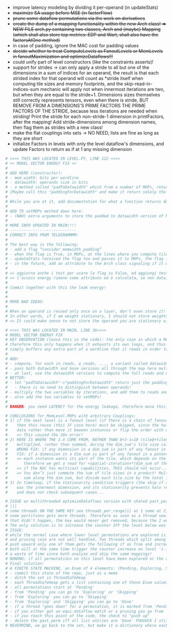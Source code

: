 - improve latency modeling by dividing it per-operand (in updateStats)
- ~~maximize SA usage before MSE (in factorFlow)~~
- ~~prune some dataflow permutations via the work on derivatives~~
- ~~create the dump of a mapping functionality within the new Arch class! => NEW FILE arch.py containing two classes, Arch and (maybe) Mapping (which shall also store top metrics: EDP and Wart, shall also have the factorsAtOne method)~~
- in case of padding, ignore the MAC cost for padding values
- ~~decide whether to treat ComputeLevels as FanoutLevels or MemLevels in fanoutMaximization and optimizeDataflows!!!~~
- could unify part of level constructors (like the constraints asserts)!
- support for strides -> can only apply a stride to all but one of the dimensions in a sum of indices for an operand, the result is that each strided index for that operand will count as *stride itself when computing tile sizes and memory footprints, and the skip-read-in-indices-sum mechanic will apply not when innermost iterations are two, but when they are equal to the stride+1. Dimensions sizes themselves still correctly represents tensors, even when there is stride, BUT REMOVE FROM A DIMENSIONS'S PRIME FACTORS THE PRIME FACTORS OF THE STRIDE, because less iterations are needed when striding! Print the stride for each non-stride-1 dimension in printFactors, after the mapping! Add stride-dimensions among dimension names, then flag them as strides with a new class!
- make the flat couplings into sets -> NO NEED, lists are fine as long as they are short
- initialize Factors in levels with only the level dataflow's dimensions, and update Factors to return as if at 1 any missing dimension


```python
# >>>> THIS WAS LOCATED IN LEVEL.PY, LINE 122 <<<<
# >> MODEL VECTOR ENERGY FIX <<
# 
# ADD HERE (constructor):
# - mem_width: bits per wordline
# - datawidth: operands size in bits
# - a method called "padToDatawidth" which from a number of MOPs, returns the number of MOPs actually happening since you read only full wordlines (MOPs += mem_width - MOPs%mem_width)
# [Maybe call this "paddingForDatawidth" and make it return solely the required padding]
#
# While you are at it, add documentation for what a function returns down in the methods!!!
#
# ADD TO setMOPs method down here:
# - (NAH) extra arguments to store the padded to datawidth version of MOPs -> NAH, WHAT A WASTE OF MEMORY!!!!
#
# MORE INFO UPDATED IN MAIN!!!!
# -----------------------------
# CORRECT INFO FROM TELEGRAMMMM:
# 
# The best way is the following:
# - add a flag “consider_memwidth_padding”
# - when the flag is True, in MOPs, at the lines where you compute tilesize*dim*dim, obtaining the size of the tile stored on your level, add there the +(memwidth-fulltilesize%memwidth) to the fulltilesizes
# - updateStats received the flag too and passes it to MOPs, the flag is True always during MSE. On the final updateStats called by the main thread, first use the flag to print EDP, then remove it and updateStats again to print MOPs!
# - in the future, add an attribute to the Arch class signaling if it was evaluated last with or without the flag.
#
# => aggiorna anche i test per usare la flag su False, ed aggiungi test con la Flag true e che stimano l’access energy dalla vector access energy correttamente!
# => l’access energy rimane come attributo ed è calcolata, se non data, dalla vector access energy, aggiungi un metodo “printAccessEnergys” che le stampa assieme alle vector!
#
# Commit together with this the leak energy!
#
#
# MORE BAD IDEAS:
#
# When an operand is reused only once on a layer, don't even store it!
# In other words, if I am weight stationary, I should not store weights, as they are read only once from me! I could directly pass them through from the above layer!
# => It could make sense to not store the operand you are stationary with, modeling it as adding an artificial bypass!

# >>>> THIS WAS LOCATED IN MAIN, LINE 36<<<<
# MODEL VECTOR ENERGY FIX
# KEY OBSERVATION (leave this in the code): the only case in which a MemLevel is forced to read padding to reach full datawidth is when it exhausts the current tile it stores,
# therefore this only happens when it exhausts its own loops, and thus occurs only once per every OUTER iteration w.r.t. that level. While on-level iterations occur, the level
# simply buffers any extra part of a wordline that it reads in order to send it later one downward. Hencefort here we need to multiply the padding of MOPs by outer iterations!
# 
# ADD:
# - compute, for each in_reads, w_reads, ..., a variant called datawidth_in_reads, datawidth_w_reads, ..., by mapping them through the MemLevel.padToDatawidth method!
# - pass both datawidth and base versions all through the map here multiplying them by iterations
# - at last, use the datawidth versions to compute the full reads and writes for the WMOPs call!
# BETTER:
# - let "padToDatawidth"->"paddingForDatawidth" return just the padding, and accumulate it in just 2 variables (read_datawidth_padding, write_datawidth_padding)
#   - there is no need to distinguish between operands!
# - multiply the two variables by iterations, and add them to reads and writes before WMOPs
# - also add the two variables to setMOPs!
#
# DANGER: you need LATENCY for the energy leakage, therefore move this calculation in the third loop over the architecture!!!
```

```python
# CONCLUSIONS for MemLevel.MOPs with arbitrary Couplings:
# 1) if the next level is a fanout level (if there is a chain of fanouts, consider them all) and it has any of the dim in innermost_dim_sum among its dimensions with more than one iteration,
#    then this reuse (this IF case here) must be skipped, since the halo that would be reuse is stored in the wrong instance, which cannot reuse it, and is more efficient to re-read the
#    data rather than move it beween instances or flip the order with which instances are indexed (oh dear, this last option may be worth it if it can be cheaply implemented)!
#    => This caused the 20x error!
# 2) HERE IS WHERE THE 2.4 COME FROM, RATHER THAN 8+3-1=10 (tileQ+tileS-1) it is 8*3=24 (tileQ*tileS), so, simply, dimension that get unfolded spatially, get their iterations
#    multiplied, rather than summed, during the dim_sum's tile size calculation! But why is that? That is, if there is no multicast support!
#    WRONG FIX: if any dimension in a dim_sum is part of any fanout in a potential chain of fanouts following this level, then the dim_sum goes from sum to product!
#    FIX: if a dimension in a dim_sum is part of any fanout in a potential chain of fanouts following this level, then ONLY THAT DIM is multiplied by the rest of the sum of the dim_sum!
#    => each instance wants its part of the tile, which depends on the sum of Q and S, indicizing said tile, this result occurs if each instance reads its part of the tile on its own,
#       therefore we get a read for <spatial-iteration>*(dim_sum of the other dimensions not in the fanout)*remaining_tile_sizes.
#    => if the NoC has multicast capabilities, THIS should not occur...
#    => You don’t just commute the sum of tile sizes in a product! Multiply by the total spatially unrolled iterations along one of the dim_sum dimensions the reads, but still perform the
#       sum along the dim_sum, but divide each tile_size by the total iterations on the fanout!
# 3) In timeloop, if the stationarity condition triggers (the skip-if above), then the halo if (this IF case here) cannot trigger! This is the reason for the wrong DRAM input reads, since M
#    was the innermost dimension, and its stationarity prevents halo reuse on P! According to timeloop's article, it seems that it indeed does only once check for stationarity OR halo reuse,
#    and does not check subsequent cases...
```

```python
# ISSUE on multithreaded optimizeDataflows version with shared past_perms when the counter to delete a past_perm was set to len(permutations[i])*threads_per_range[i]:
# |||
# some threads ON THE SAME KEY see threads_per_range[i] at 1 some at 2, this happens if the threads are not a power of two (as on the server) because
# some partitions gets more threads. Therefore as soon as a thread seeing a 1 triggers this conditions, it removes the key too early. However even if
# that didn't happen, the key would never get removed, because the 2 would be too high of a count.
# The only solution is to increase the counter IFF the level below was completed and remove the key on len(permutations[i])...
# ISSUE:
# while the normal case where lower level permutations are explored is well handled by this logic which "pushes upward" the solution, the equi-datflow
# and pruning case are not well handled. Two threads which split among themselves level 'i', will share the same slice of level 'i-1', now when they
# push upward only one of them gets the following if as True and increases the above counter, but if they both then start to get equi-dataflow matches,
# both will at the same time trigger the counter increase on level 'i-1' since they don't bother to go down to level 'i'. This at the same time is a
# a waste of time since both analyze and skip the same mappings!
# NONONO: if all permutations on this level have been explored or the other threads ...
# Final solution:
# A FINITE STATE MACHINE, an Enum of 4 elements: (Pending, Exploring, Skipping, Done)
# - commit this state of the repo, just as a memo
# - ditch the set in ThreadSafeHeap
# - each ThreadSafeHeap gets a list containing one of those Enum values for each of the permutations on its level.
# - all permutations start at 'Pending'
# - from 'Pending' you can go to 'Exploring' or 'Skipping'
# - from 'Exploring' you can go to 'Skipping'
# - from 'Exploring' and 'Skipping' you can go to 'Done'
# - if a thread "goes down" for a permutation, it is marked from 'Pending' to 'Exploring', unless it was already 'Exploring', while if it was 'Skipping', no "going down", but skip too.
# - if you either get an equi-dataflow match or a pruning you go from 'Pending' or 'Exploring' to 'Skipped'
# - if you reach this point of the code, the check to "push up"
# - delete the past_perm iff all list entries are 'Done' FUUUUCK I still need another counter to know how many threads explored and how many skipped...
# NEVERMIND, we go back to the set, but make it a dictionary where each entry counts the number of skips!
```